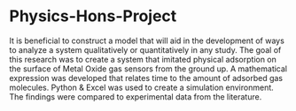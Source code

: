 # Physics-Hons-Project
It is beneficial to construct a model that will aid in the development of ways to analyze a system qualitatively or quantitatively in any study. The goal of this research was to create a system that imitated physical adsorption on the surface of Metal Oxide gas sensors from the ground up. A mathematical expression was developed that relates time to the amount of adsorbed gas molecules. Python &amp; Excel was used to create a simulation environment. The findings were compared to experimental data from the literature.

